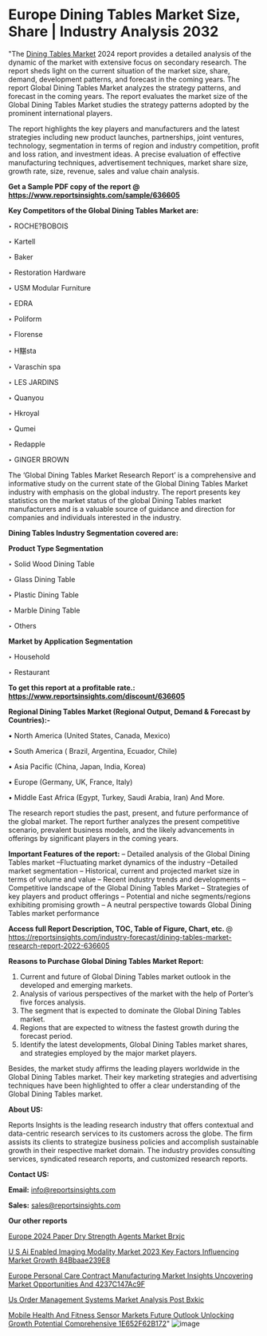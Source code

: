 # Europe Dining Tables Market Size, Share | Industry Analysis 2032

"The <a href=https://www.reportsinsights.com/sample/636605>Dining Tables Market</a> 2024 report provides a detailed analysis of the dynamic of the market with extensive focus on secondary research. The report sheds light on the current situation of the market size, share, demand, development patterns, and forecast in the coming years. The report Global Dining Tables Market analyzes the strategy patterns, and forecast in the coming years. The report evaluates the market size of the Global Dining Tables Market studies the strategy patterns adopted by the prominent international players.

The report highlights the key players and manufacturers and the latest strategies including new product launches, partnerships, joint ventures, technology, segmentation in terms of region and industry competition, profit and loss ration, and investment ideas. A precise evaluation of effective manufacturing techniques, advertisement techniques, market share size, growth rate, size, revenue, sales and value chain analysis.

<strong>Get a Sample PDF copy of the report @ <a href=https://www.reportsinsights.com/sample/636605 style=color:#0000ff;>https://www.reportsinsights.com/sample/636605</a></strong>

<strong>Key Competitors of the Global Dining Tables Market are:</strong>

‣ ROCHE?BOBOIS

‣ Kartell

‣ Baker

‣ Restoration Hardware

‣ USM Modular Furniture

‣ EDRA

‣ Poliform

‣ Florense

‣ H黮sta

‣ Varaschin spa

‣ LES JARDINS

‣ Quanyou

‣ Hkroyal

‣ Qumei

‣ Redapple

‣ GINGER BROWN

The ‘Global Dining Tables Market Research Report’ is a comprehensive and informative study on the current state of the Global Dining Tables Market industry with emphasis on the global industry. The report presents key statistics on the market status of the global Dining Tables market manufacturers and is a valuable source of guidance and direction for companies and individuals interested in the industry.

<strong>Dining Tables Industry Segmentation covered are:</strong>

<strong>Product Type Segmentation</strong>

‣    Solid Wood Dining Table

‣ Glass Dining Table

‣ Plastic Dining Table

‣ Marble Dining Table

‣ Others

<strong>Market by Application Segmentation</strong>

‣   Household

‣ Restaurant

<strong>To get this report at a profitable rate.: <a href=https://www.reportsinsights.com/discount/636605 style=color:#0000ff;>https://www.reportsinsights.com/discount/636605</a></strong>

<strong>Regional Dining Tables Market (Regional Output, Demand &amp; Forecast by Countries):-</strong>

• North America (United States, Canada, Mexico)

• South America ( Brazil, Argentina, Ecuador, Chile)

• Asia Pacific (China, Japan, India, Korea)

• Europe (Germany, UK, France, Italy)

• Middle East Africa (Egypt, Turkey, Saudi Arabia, Iran) And More.

The research report studies the past, present, and future performance of the global market. The report further analyzes the present competitive scenario, prevalent business models, and the likely advancements in offerings by significant players in the coming years.

<strong>Important Features of the report:</strong>
– Detailed analysis of the Global Dining Tables market
–Fluctuating market dynamics of the industry
–Detailed market segmentation
– Historical, current and projected market size in terms of volume and value
– Recent industry trends and developments
– Competitive landscape of the Global Dining Tables Market
– Strategies of key players and product offerings
– Potential and niche segments/regions exhibiting promising growth
– A neutral perspective towards Global Dining Tables market performance

<strong>Access full Report Description, TOC, Table of Figure, Chart, etc. </strong>@   <a href=https://reportsinsights.com/industry-forecast/dining-tables-market-research-report-2022-636605 style=color:#0000ff;>https://reportsinsights.com/industry-forecast/dining-tables-market-research-report-2022-636605</a>

<strong>Reasons to Purchase Global Dining Tables Market Report:</strong>
1. Current and future of Global Dining Tables market outlook in the developed and emerging markets.
2. Analysis of various perspectives of the market with the help of Porter’s five forces analysis.
3. The segment that is expected to dominate the Global Dining Tables market.
4. Regions that are expected to witness the fastest growth during the forecast period.
5. Identify the latest developments, Global Dining Tables market shares, and strategies employed by the major market players.

Besides, the market study affirms the leading players worldwide in the Global Dining Tables market. Their key marketing strategies and advertising techniques have been highlighted to offer a clear understanding of the Global Dining Tables market.

<strong><strong>About US</strong>:</strong>

Reports Insights is the leading research industry that offers contextual and data-centric research services to its customers across the globe. The firm assists its clients to strategize business policies and accomplish sustainable growth in their respective market domain. The industry provides consulting services, syndicated research reports, and customized research reports.

<strong>Contact US:</strong>

<p class=><b>Email:</b> <a href=mailto:info@reportsinsights.com>info@reportsinsights.com</a></p>
<p class=><b>Sales:</b> <a href=mailto:sales@reportsinsights.com>sales@reportsinsights.com</a></p>

<strong>Our other reports</strong>

<a href=https://www.linkedin.com/pulse/europe-2024-paper-dry-strength-agents-market-brxjc/>Europe 2024 Paper Dry Strength Agents Market Brxjc</a>

<a href=https://medium.com/@reportsinsights.aj/u-s-ai-enabled-imaging-modality-market-2023-key-factors-influencing-market-growth-84bbaae239e8>U S Ai Enabled Imaging Modality Market 2023 Key Factors Influencing Market Growth 84Bbaae239E8</a>

<a href=https://medium.com/@patelamau/europe-personal-care-contract-manufacturing-market-insights-uncovering-market-opportunities-and-4237c147ac9f>Europe Personal Care Contract Manufacturing Market Insights Uncovering Market Opportunities And 4237C147Ac9F</a>

<a href=https://www.linkedin.com/pulse/us-order-management-systems-market-analysis-post-bxkic/>Us Order Management Systems Market Analysis Post Bxkic</a>

<a href=https://medium.com/@jadhaosuchit578/mobile-health-and-fitness-sensor-markets-future-outlook-unlocking-growth-potential-comprehensive-1e652f62b172>Mobile Health And Fitness Sensor Markets Future Outlook Unlocking Growth Potential Comprehensive 1E652F62B172</a>"
![image](https://github.com/Jaayaachit/RItrends/assets/158452289/1eca2d47-e257-40f2-a3ca-ef4ddecee968)
